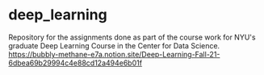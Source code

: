 # deep_learning

Repository for the assignments done as part of the course work for NYU's graduate Deep Learning Course in the Center for Data Science. https://bubbly-methane-e7a.notion.site/Deep-Learning-Fall-21-6dbea69b29994c4e88cd12a494e6b01f
